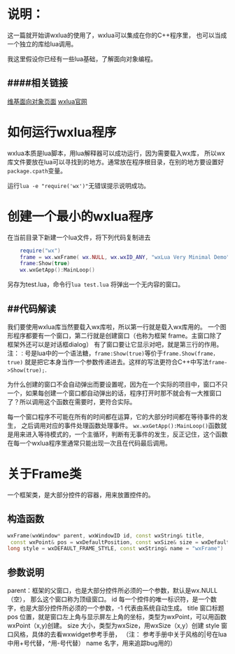 说明：
========================

这一篇就开始讲wxlua的使用了，wxlua可以集成在你的C++程序里，
也可以当成一个独立的库给lua调用。

我这里假设你已经有一些lua基础，了解面向对象编程。


####相关链接
-----------------------------
[维基面向对象页面](https://zh.wikipedia.org/wiki/%E9%9D%A2%E5%90%91%E5%AF%B9%E8%B1%A1%E7%A8%8B%E5%BA%8F%E8%AE%BE%E8%AE%A1)
[wxlua官网](http://wxlua.sourceforge.net)








如何运行wxlua程序
======================================
wxlua本质是lua脚本，用lua解释器可以成功运行，因为需要载入wx库，
所以wx库文件要放在lua可以寻找到的地方。通常放在程序根目录，在别的地方要设置好
`package.cpath`变量。

运行```lua -e "require('wx')"```无错误提示说明成功。

创建一个最小的wxlua程序
====================================
在当前目录下新建一个lua文件，将下列代码复制进去
```lua
	require("wx")
	frame = wx.wxFrame( wx.NULL, wx.wxID_ANY, "wxLua Very Minimal Demo" )
	frame:Show(true)
	wx.wxGetApp():MainLoop()
```
另存为test.lua，命令行`lua test.lua` 
将弹出一个无内容的窗口。



##代码解读
---------------------------
我们要使用wxlua库当然要载入wx库啦，所以第一行就是载入wx库用的。
一个图形程序都要有一个窗口，第二行就是创建窗口（也称为框架 frame。主窗口除了框架外还可以是对话框dialog）
有了窗口要让它显示对吧，就是第三行的作用。
注：`：`号是lua中的一个语法糖，`frame:Show(true)`等价于`frame.Show(frame，true)`
就是把它本身当作一个参数传递进去。这样的写法更符合C++中写法`frame->Show(true);`.

为什么创建的窗口不会自动弹出而要设置呢，因为在一个实际的项目中，窗口不只一个，如果每创建一个窗口都自动弹出的话，程序打开时那不就会有一大推窗口了？所以调用这个函数在需要时，更符合实际。

每一个窗口程序不可能在所有的时间都在运算，它的大部分时间都在等待事件的发生，
之后调用对应的事件处理函数处理事件。
`wx.wxGetApp():MainLoop()`函数就是用来进入等待模式的，一个主循环，判断有无事件的发生，反正记住，这个函数在每一个wxlua程序里通常只能出现一次且在代码最后调用。

关于Frame类
======================

一个框架类，是大部分控件的容器，用来放置控件的。

## 构造函数 ##
```c++
wxFrame(wxWindow* parent, wxWindowID id, const wxString& title,
 const wxPoint& pos = wxDefaultPosition, const wxSize& size = wxDefaultSize, 
long style = wxDEFAULT_FRAME_STYLE, const wxString& name = "wxFrame")
```
## 参数说明 ##
parent：框架的父窗口，也是大部分控件所必须的一个参数，默认是wx.NULL（空），
那么这个窗口称为顶级窗口。
id 每一个控件的唯一标识符，是一个数字，也是大部分控件所必须的一个参数，-1 代表由系统自动生成。
title 窗口标题
pos 位置，就是窗口左上角与显示屏左上角的坐标，类型为wxPoint，可以用函数wxPoint（x,y)创建。
size 大小，类型为wxSize，用wxSize（x,y）创建
style 窗口风格，具体的去看wxwidget参考手册，
（注： 参考手册中关于风格的|号在lua中用+号代替，^用-号代替）
name 名字，用来追踪bug用的）